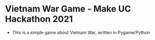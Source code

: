 # Vietnam War Game - Make UC Hackathon 2021
- This is a simple game about Vietnam War, written in Pygame/Python
